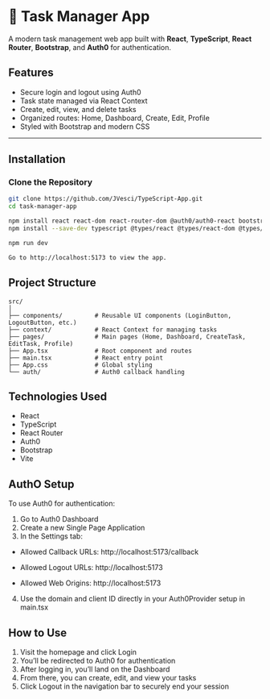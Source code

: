 # 📝 Task Manager App

A modern task management web app built with **React**, **TypeScript**, **React Router**, **Bootstrap**, and **Auth0** for authentication.

## Features

- Secure login and logout using Auth0
- Task state managed via React Context
- Create, edit, view, and delete tasks
- Organized routes: Home, Dashboard, Create, Edit, Profile
- Styled with Bootstrap and modern CSS

---

## Installation

### Clone the Repository

```bash
git clone https://github.com/JVesci/TypeScript-App.git
cd task-manager-app

npm install react react-dom react-router-dom @auth0/auth0-react bootstrap react-bootstrap uuid
npm install --save-dev typescript @types/react @types/react-dom @types/react-router-dom @types/uuid

npm run dev

Go to http://localhost:5173 to view the app.
```
## Project Structure
```
src/
│
├── components/         # Reusable UI components (LoginButton, LogoutButton, etc.)
├── context/            # React Context for managing tasks
├── pages/              # Main pages (Home, Dashboard, CreateTask, EditTask, Profile)
├── App.tsx             # Root component and routes
├── main.tsx            # React entry point
├── App.css             # Global styling
└── auth/               # Auth0 callback handling
```

## Technologies Used

- React
- TypeScript
- React Router
- Auth0
- Bootstrap
- Vite

## AuthO Setup

To use Auth0 for authentication:

1. Go to Auth0 Dashboard
2. Create a new Single Page Application
3. In the Settings tab:

- Allowed Callback URLs:
http://localhost:5173/callback

- Allowed Logout URLs:
http://localhost:5173

- Allowed Web Origins:
http://localhost:5173

4. Use the domain and client ID directly in your Auth0Provider setup in main.tsx

## How to Use

1. Visit the homepage and click Login
2. You’ll be redirected to Auth0 for authentication
3. After logging in, you’ll land on the Dashboard
4. From there, you can create, edit, and view your tasks
5. Click Logout in the navigation bar to securely end your session

